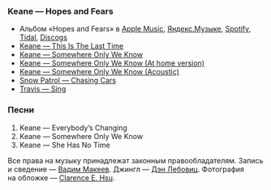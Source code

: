 ### Keane — Hopes and Fears

- Альбом «Hopes and Fears» в
  [Apple Music](https://music.apple.com/album/1440798025),
  [Яндекс.Музыке](https://music.yandex.ru/album/2477247),
  [Spotify](https://open.spotify.com/album/0qsT8HLvlWaSWIq8Rc95BI),
  [Tidal](https://tidal.com/browse/album/4924358),
  [Discogs](https://www.discogs.com/master/101340)
- [Keane — This Is The Last Time](https://youtu.be/u86VdOc3asA)
- [Keane — Somewhere Only We Know](https://youtu.be/Oextk-If8HQ)
- [Keane — Somewhere Only We Know (At home version)](https://youtu.be/rlFXmzp2JoY)
- [Keane — Somewhere Only We Know (Acoustic)](https://youtu.be/Bndf5HBylj8)
- [Snow Patrol — Chasing Cars](https://youtu.be/GemKqzILV4w)
- [Travis — Sing](https://youtu.be/eYO1-gGWJyo)

### Песни

1. Keane — Everybody’s Changing
2. Keane — Somewhere Only We Know
3. Keane — She Has No Time

Все права на музыку принадлежат законным правообладателям.
Запись и сведение — [Вадим Макеев](https://twitter.com/pepelsbey).
Джингл — [Дэн Лебовиц](https://www.youtube.com/channel/UC38A5qHrlc_Zgua7vL4b96w).
Фотография на обложке — [Clarence E. Hsu](https://unsplash.com/photos/U7q1T-7l-1M).

